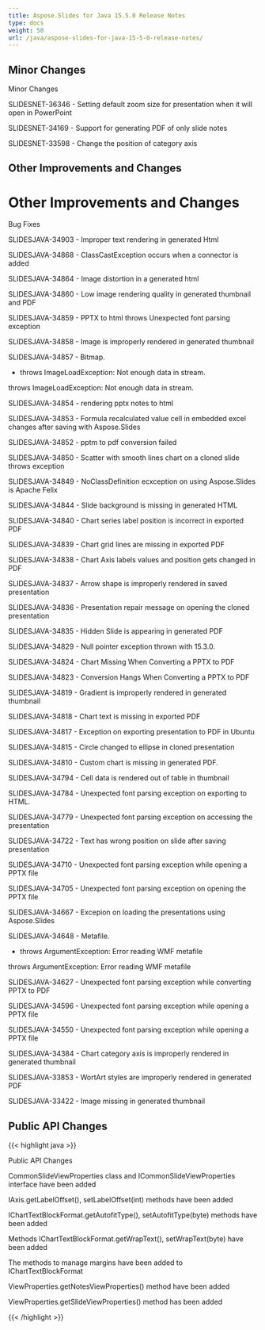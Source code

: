 ```yaml
---
title: Aspose.Slides for Java 15.5.0 Release Notes
type: docs
weight: 50
url: /java/aspose-slides-for-java-15-5-0-release-notes/
---
```


## **Minor Changes**
Minor Changes

SLIDESNET-36346 - Setting default zoom size for presentation when it will open in PowerPoint

SLIDESNET-34169 - Support for generating PDF of only slide notes

SLIDESNET-33598 - Change the position of category axis
## **Other Improvements and Changes**
# **Other Improvements and Changes**
Bug Fixes

SLIDESJAVA-34903 - Improper text rendering in generated Html

SLIDESJAVA-34868 - ClassCastException occurs when a connector is added

SLIDESJAVA-34864 - Image distortion in a generated html

SLIDESJAVA-34860 - Low image rendering quality in generated thumbnail and PDF

SLIDESJAVA-34859 - PPTX to html throws Unexpected font parsing exception

SLIDESJAVA-34858 - Image is improperly rendered in generated thumbnail

SLIDESJAVA-34857 - Bitmap.

- throws ImageLoadException: Not enough data in stream.

throws ImageLoadException: Not enough data in stream.

SLIDESJAVA-34854 - rendering pptx notes to html

SLIDESJAVA-34853 - Formula recalculated value cell in embedded excel changes after saving with Aspose.Slides

SLIDESJAVA-34852 - pptm to pdf conversion failed

SLIDESJAVA-34850 - Scatter with smooth lines chart on a cloned slide throws exception

SLIDESJAVA-34849 - NoClassDefinition ecxception on using Aspose.Slides is Apache Felix

SLIDESJAVA-34844 - Slide background is missing in generated HTML

SLIDESJAVA-34840 - Chart series label position is incorrect in exported PDF

SLIDESJAVA-34839 - Chart grid lines are missing in exported PDF

SLIDESJAVA-34838 - Chart Axis labels values and position gets changed in PDF

SLIDESJAVA-34837 - Arrow shape is improperly rendered in saved presentation

SLIDESJAVA-34836 - Presentation repair message on opening the cloned presentation

SLIDESJAVA-34835 - Hidden Slide is appearing in generated PDF

SLIDESJAVA-34829 - Null pointer exception thrown with 15.3.0.

SLIDESJAVA-34824 - Chart Missing When Converting a PPTX to PDF

SLIDESJAVA-34823 - Conversion Hangs When Converting a PPTX to PDF

SLIDESJAVA-34819 - Gradient is improperly rendered in generated thumbnail

SLIDESJAVA-34818 - Chart text is missing in exported PDF

SLIDESJAVA-34817 - Exception on exporting presentation to PDF in Ubuntu

SLIDESJAVA-34815 - Circle changed to ellipse in cloned presentation

SLIDESJAVA-34810 - Custom chart is missing in generated PDF.

SLIDESJAVA-34794 - Cell data is rendered out of table in thumbnail

SLIDESJAVA-34784 - Unexpected font parsing exception on exporting to HTML.

SLIDESJAVA-34779 - Unexpected font parsing exception on accessing the presentation

SLIDESJAVA-34722 - Text has wrong position on slide after saving presentation

SLIDESJAVA-34710 - Unexpected font parsing exception while opening a PPTX file

SLIDESJAVA-34705 - Unexpected font parsing exception on opening the PPTX file

SLIDESJAVA-34667 - Excepion on loading the presentations using Aspose.Slides

SLIDESJAVA-34648 - Metafile.

- throws ArgumentException: Error reading WMF metafile

throws ArgumentException: Error reading WMF metafile

SLIDESJAVA-34627 - Unexpected font parsing exception while converting PPTX to PDF

SLIDESJAVA-34596 - Unexpected font parsing exception while opening a PPTX file

SLIDESJAVA-34550 - Unexpected font parsing exception while opening a PPTX file

SLIDESJAVA-34384 - Chart category axis is improperly rendered in generated thumbnail

SLIDESJAVA-33853 - WortArt styles are improperly rendered in generated PDF

SLIDESJAVA-33422 - Image missing in generated thumbnail
## **Public API Changes**
{{< highlight java >}}

 Public API Changes

CommonSlideViewProperties class and ICommonSlideViewProperties interface have been added

IAxis.getLabelOffset(), setLabelOffset(int) methods have been added

IChartTextBlockFormat.getAutofitType(), setAutofitType(byte) methods have been added

Methods IChartTextBlockFormat.getWrapText(), setWrapText(byte) have been added

The methods to manage margins have been added to IChartTextBlockFormat

ViewProperties.getNotesViewProperties() method have been added

ViewProperties.getSlideViewProperties() method has been added

{{< /highlight >}}
